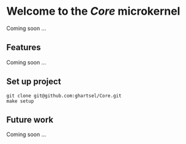 # Welcome to the *Core* microkernel

Coming soon ...

## Features

Coming soon ...

## Set up project

```
git clone git@github.com:ghartsel/Core.git
make setup
```

## Future work

Coming soon ...
